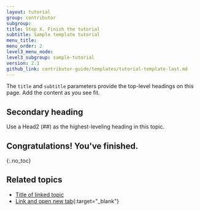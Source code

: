 ```yaml
---
layout: tutorial
group: contributor
subgroup:
title: Step X. Finish the tutorial
subtitle: Sample template tutorial
menu_title:
menu_order: 2
level3_menu_node:
level3_subgroup: sample-tutorial
version: 2.1
github_link: contributor-guide/templates/tutorial-template-last.md
---
```


The `title` and `subtitle` parameters provide the top-level headings on this page. Add the content as you see fit.

## Secondary heading
Use a Head2 (##) as the highest-leveling heading in this topic.

## Congratulations! You've finished.
{:.no_toc}

## Related topics

* [Title of linked topic](http://example.com/index.html)
* [Link and open new tab](http://example.com/index.html){:target="_blank"}
